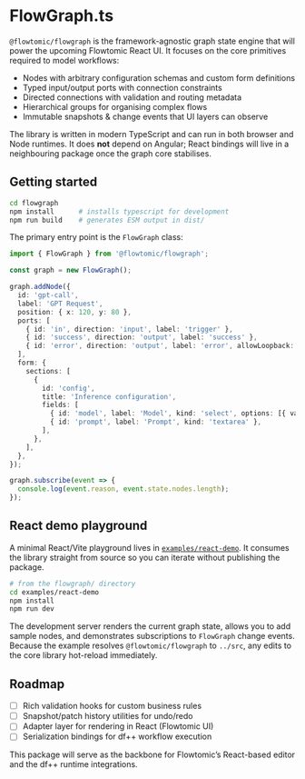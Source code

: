 # FlowGraph.ts

`@flowtomic/flowgraph` is the framework-agnostic graph state engine that will power the upcoming Flowtomic React UI. It focuses on the core primitives required to model workflows:

- Nodes with arbitrary configuration schemas and custom form definitions
- Typed input/output ports with connection constraints
- Directed connections with validation and routing metadata
- Hierarchical groups for organising complex flows
- Immutable snapshots & change events that UI layers can observe

The library is written in modern TypeScript and can run in both browser and Node runtimes. It does **not** depend on Angular; React bindings will live in a neighbouring package once the graph core stabilises.

## Getting started

```bash
cd flowgraph
npm install      # installs typescript for development
npm run build    # generates ESM output in dist/
```

The primary entry point is the `FlowGraph` class:

```ts
import { FlowGraph } from '@flowtomic/flowgraph';

const graph = new FlowGraph();

graph.addNode({
  id: 'gpt-call',
  label: 'GPT Request',
  position: { x: 120, y: 80 },
  ports: [
    { id: 'in', direction: 'input', label: 'trigger' },
    { id: 'success', direction: 'output', label: 'success' },
    { id: 'error', direction: 'output', label: 'error', allowLoopback: true },
  ],
  form: {
    sections: [
      {
        id: 'config',
        title: 'Inference configuration',
        fields: [
          { id: 'model', label: 'Model', kind: 'select', options: [{ value: 'dfpp:4', label: 'df++ 4' }] },
          { id: 'prompt', label: 'Prompt', kind: 'textarea' },
        ],
      },
    ],
  },
});

graph.subscribe(event => {
  console.log(event.reason, event.state.nodes.length);
});
```

## React demo playground

A minimal React/Vite playground lives in [`examples/react-demo`](./examples/react-demo). It consumes the library straight from source so you can iterate without publishing the package.

```bash
# from the flowgraph/ directory
cd examples/react-demo
npm install
npm run dev
```

The development server renders the current graph state, allows you to add sample nodes, and demonstrates subscriptions to `FlowGraph` change events. Because the example resolves `@flowtomic/flowgraph` to `../src`, any edits to the core library hot-reload immediately.

## Roadmap

- [ ] Rich validation hooks for custom business rules
- [ ] Snapshot/patch history utilities for undo/redo
- [ ] Adapter layer for rendering in React (Flowtomic UI)
- [ ] Serialization bindings for df++ workflow execution

This package will serve as the backbone for Flowtomic’s React-based editor and the df++ runtime integrations.